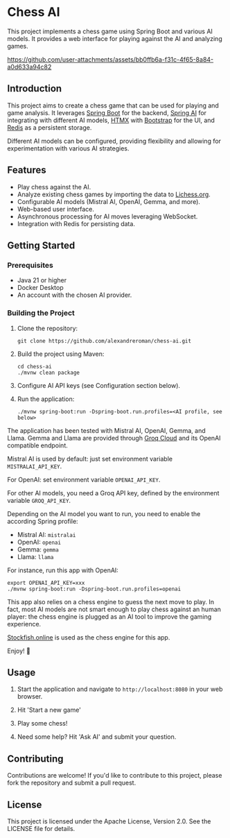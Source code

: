 # Chess AI

This project implements a chess game using Spring Boot and various AI models.
It provides a web interface for playing against the AI and analyzing games.

https://github.com/user-attachments/assets/bb0ffb6a-f31c-4f65-8a84-a0d633a94c82

## Introduction

This project aims to create a chess game that can be used for playing and game analysis.
It leverages [Spring Boot](https://spring.io/projects/spring-boot) for the backend,
[Spring AI](https://spring.io/projects/spring-ai) for integrating with different AI models,
[HTMX](https://htmx.org/) with [Bootstrap](https://getbootstrap.com/) for the UI, and
[Redis](https://redis.io/) as a persistent storage.

Different AI models can be configured, providing flexibility and allowing for experimentation
with various AI strategies.

## Features

- Play chess against the AI.
- Analyze existing chess games by importing the data to [Lichess.org](https://lichess.org/).
- Configurable AI models (Mistral AI, OpenAI, Gemma, and more).
- Web-based user interface.
- Asynchronous processing for AI moves leveraging WebSocket.
- Integration with Redis for persisting data.

## Getting Started

### Prerequisites

- Java 21 or higher
- Docker Desktop
- An account with the chosen AI provider.

### Building the Project

1. Clone the repository:
   ```shell
   git clone https://github.com/alexandreroman/chess-ai.git
   ```

2. Build the project using Maven:
   ```shell
   cd chess-ai
   ./mvnw clean package
   ```

3. Configure AI API keys (see Configuration section below).

4. Run the application:
   ```shell
   ./mvnw spring-boot:run -Dspring-boot.run.profiles=<AI profile, see below>
   ```

The application has been tested with Mistral AI, OpenAI, Gemma, and Llama.
Gemma and Llama are provided through [Groq Cloud](https://groq.com/)
and its OpenAI compatible endpoint.

Mistral AI is used by default: just set environment variable `MISTRALAI_API_KEY`.

For OpenAI: set environment variable `OPENAI_API_KEY`.

For other AI models, you need a Groq API key, defined by the environment variable `GROQ_API_KEY`.

Depending on the AI model you want to run, you need to enable the according Spring profile:

* Mistral AI: `mistralai`
* OpenAI: `openai`
* Gemma: `gemma`
* Llama: `llama`

For instance, run this app with OpenAI:

```shell
export OPENAI_API_KEY=xxx
./mvnw spring-boot:run -Dspring-boot.run.profiles=openai
```

This app also relies on a chess engine to guess the next move to play.
In fact, most AI models are not smart enough to play chess against an human player: the chess engine
is plugged as an AI tool to improve the gaming experience.

[Stockfish.online](https://stockfish.online/) is used as the chess engine for this app.

Enjoy! 🥳

## Usage

1. Start the application and navigate to `http://localhost:8080` in your web browser.

2. Hit 'Start a new game'

3. Play some chess!

4. Need some help? Hit 'Ask AI' and submit your question.

## Contributing

Contributions are welcome!
If you'd like to contribute to this project, please fork the repository and submit a pull request.

## License

This project is licensed under the Apache License, Version 2.0. See the LICENSE file for details.
